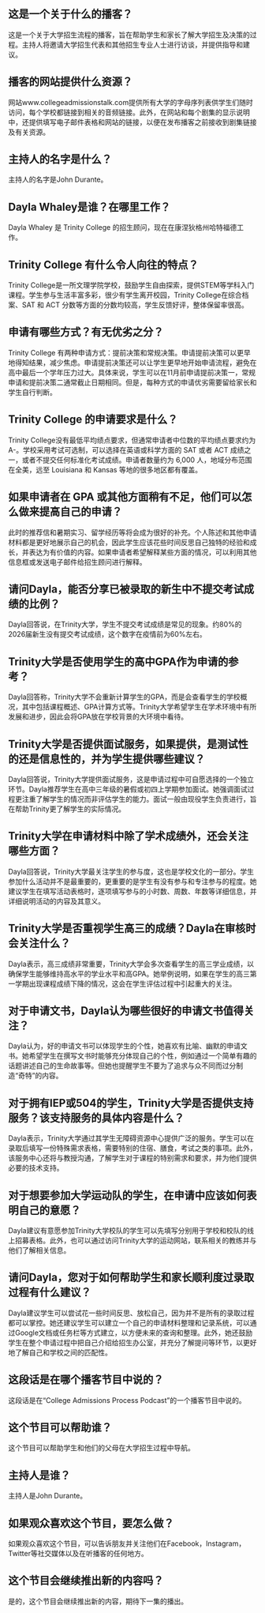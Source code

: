 
## 这是一个关于什么的播客？  

这是一个关于大学招生流程的播客，旨在帮助学生和家长了解大学招生及决策的过程。主持人将邀请大学招生代表和其他招生专业人士进行访谈，并提供指导和建议。


## 播客的网站提供什么资源？  

网站www.collegeadmissionstalk.com提供所有大学的字母序列表供学生们随时访问，每个学校都链接到相关的音频链接。此外，在网站和每个剧集的显示说明中，还提供填写电子邮件表格和网站的链接，以便在发布播客之前接收到剧集链接及有关资源。


## 主持人的名字是什么？  

主持人的名字是John Durante。


## Dayla Whaley是谁？在哪里工作？  

Dayla Whaley 是 Trinity College 的招生顾问，现在在康涅狄格州哈特福德工作。


## Trinity College 有什么令人向往的特点？  

Trinity College是一所文理学院学校，鼓励学生自由探索，提供STEM等学科入门课程。学生参与生活丰富多彩，很少有学生离开校园，Trinity College在综合档案、SAT 和 ACT 分数等方面的分数均较高，学生反馈好评，整体保留率很高。


## 申请有哪些方式？有无优劣之分？  

Trinity College 有两种申请方式：提前决策和常规决策。申请提前决策可以更早地得知结果，减少焦虑。申请提前决策还可以让学生更早地开始申请流程，避免在高中最后一个学年压力过大。具体来说，学生可以在11月前申请提前决策一，常规申请和提前决策二通常截止日期相同。但是，每种方式的申请优劣需要留给家长和学生自行判断。


## Trinity College 的申请要求是什么？  

Trinity College没有最低平均绩点要求，但通常申请者中位数的平均绩点要求约为A-。学校采用考试可选制，可以选择在英语或科学方面的 SAT 或者 ACT 成绩之一，或者不提交任何标准化考试成绩。申请者数量约为 6,000 人，地域分布范围在全美，远至 Louisiana 和 Kansas 等地的很多地区都有覆盖。


## 如果申请者在 GPA 或其他方面稍有不足，他们可以怎么做来提高自己的申请？  

此时的推荐信和暑期实习、留学经历等将会成为很好的补充。个人陈述和其他申请材料都是更好地展示自己的机会，因此学生应该花些时间反思自己独特的经验和成长，并表达为有价值的内容。如果申请者希望解释某些方面的情况，可以利用其他信息框或发送电子邮件给招生顾问进行解释。


## 请问Dayla，能否分享已被录取的新生中不提交考试成绩的比例？

Dayla回答说，在Trinity大学，学生不提交考试成绩是常见的现象。约80%的2026届新生没有提交考试成绩，这个数字在疫情前为60%左右。


## Trinity大学是否使用学生的高中GPA作为申请的参考？

Dayla回答称，Trinity大学不会重新计算学生的GPA，而是会查看学生的学校概况，其中包括课程概述、GPA计算方式等。Trinity大学希望学生在学术环境中有所发展和进步，因此会将GPA放在学校背景的大环境中看待。


## Trinity大学是否提供面试服务，如果提供，是测试性的还是信息性的，并为学生提供哪些建议？

Dayla回答说，Trinity大学提供面试服务，这是申请过程中可自愿选择的一个独立环节。Dayla推荐学生在高中三年级的暑假或初四上学期参加面试。她强调面试过程更注重了解学生的情况而非评估学生的能力。面试一般由现役学生负责进行，旨在帮助Trinity更了解学生的实际情况。


## Trinity大学在申请材料中除了学术成绩外，还会关注哪些方面？

Dayla回答说，Trinity大学最关注学生的参与度，这也是学校文化的一部分。学生参加什么活动并不是最重要的，更重要的是学生有没有参与和专注参与的程度。她建议学生在填写活动表格时，逐项填写参与的小时数、周数、年数等详细信息，并详细说明活动的内容及其意义。


## Trinity大学是否重视学生高三的成绩？Dayla在审核时会关注什么？

Dayla表示，高三成绩非常重要，Trinity大学会多次查看学生的高三学业成绩，以确保学生能够维持高水平的学业水平和高GPA。她举例说明，如果在学生的高三第一学期出现课程成绩下降的情况，这会在学生评估过程中引起重大的关注。


## 对于申请文书，Dayla认为哪些很好的申请文书值得关注？

Dayla认为，好的申请文书可以体现学生的个性，她喜欢有比喻、幽默的申请文书。她希望学生在撰写文书时能够充分体现自己的个性，例如通过一个简单有趣的话题讲述自己的生命故事等。但她也提醒学生不要为了追求与众不同而过分制造“奇特”的内容。


## 对于拥有IEP或504的学生，Trinity大学是否提供支持服务？该支持服务的具体内容是什么？

Dayla表示，Trinity大学通过其学生无障碍资源中心提供广泛的服务。学生可以在录取后填写一份特殊需求表格，需要特别的住宿、膳食，考试之类的事项。此外，该服务中心还将与教授沟通，了解学生对于课程的特别需求和要求，并为他们提供必要的技术支持。


## 对于想要参加大学运动队的学生，在申请中应该如何表明自己的意愿？

Dayla建议有意愿参加Trinity大学校队的学生可以先填写分别用于学校和校队的线上招募表格。此外，也可以通过访问Trinity大学的运动网站，联系相关的教练并与他们了解相关信息。


## 请问Dayla，您对于如何帮助学生和家长顺利度过录取过程有什么建议？

Dayla建议学生可以尝试花一些时间反思、放松自己，因为并不是所有的录取过程都可以掌控。她还建议学生可以建立一个自己的申请材料整理和记录系统，可以通过Google文档或任务栏等方式建立，以方便未来的查询和整理。此外，她还鼓励学生在整个申请过程中把自己介绍给招生办公室，并充分了解提问等环节，以更好地了解自己和学校之间的匹配性。


## 这段话是在哪个播客节目中说的？

这段话是在“College Admissions Process Podcast”的一个播客节目中说的。


## 这个节目可以帮助谁？

这个节目可以帮助学生和他们的父母在大学招生过程中导航。


## 主持人是谁？

主持人是John Durante。


## 如果观众喜欢这个节目，要怎么做？

如果观众喜欢这个节目，可以告诉朋友并关注他们在Facebook，Instagram，Twitter等社交媒体以及在听播客的任何地方。


## 这个节目会继续推出新的内容吗？

是的，这个节目会继续推出新的内容，期待下一集的播出。

